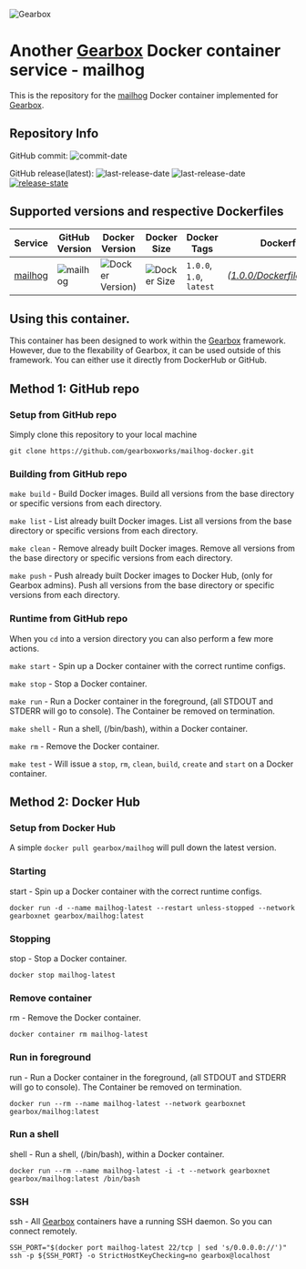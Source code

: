 ![Gearbox](https://github.com/gearboxworks/gearbox.github.io/raw/master/Gearbox-100x.png)


# Another [Gearbox](https://github.com/gearboxworks/) Docker container service - mailhog
This is the repository for the [mailhog](https://github.com/mailhog/MailHog) Docker container implemented for [Gearbox](https://github.com/gearboxworks/).


## Repository Info
GitHub commit: ![commit-date](https://img.shields.io/github/last-commit/gearboxworks/docker-mailhog?style=flat-square)

GitHub release(latest): ![last-release-date](https://img.shields.io/github/release-date/gearboxworks/docker-mailhog) ![last-release-date](https://img.shields.io/github/v/tag/gearboxworks/docker-mailhog?sort=semver) [![release-state](https://github.com/gearboxworks/docker-mailhog/workflows/release/badge.svg?event=release)](https://github.com/gearboxworks/docker-mailhog/actions?query=workflow%3Arelease)


## Supported versions and respective Dockerfiles
| Service | GitHub Version | Docker Version | Docker Size | Docker Tags | Dockerfile |
| ------- | -------------- | -------------- | ----------- | ----------- | ---------- |
| [mailhog](https://github.com/mailhog/MailHog) | ![mailhog](https://img.shields.io/badge/mailhog-1.0.0-green.svg) | ![Docker Version)](https://img.shields.io/docker/v/gearboxworks/mailhog/1.0.0) | ![Docker Size](https://img.shields.io/docker/image-size/gearboxworks/mailhog/1.0.0) | `1.0.0`, `1.0`, `latest` | _([1.0.0/DockerfileRuntime](https://github.com/gearboxworks/docker-mailhog/blob/master/1.0/DockerfileRuntime))_ |



## Using this container.
This container has been designed to work within the [Gearbox](https://github.com/gearboxworks/)
framework.
However, due to the flexability of Gearbox, it can be used outside of this framework.
You can either use it directly from DockerHub or GitHub.


## Method 1: GitHub repo

### Setup from GitHub repo
Simply clone this repository to your local machine

`git clone https://github.com/gearboxworks/mailhog-docker.git`

### Building from GitHub repo
`make build` - Build Docker images. Build all versions from the base directory or specific versions from each directory.

`make list` - List already built Docker images. List all versions from the base directory or specific versions from each directory.

`make clean` - Remove already built Docker images. Remove all versions from the base directory or specific versions from each directory.

`make push` - Push already built Docker images to Docker Hub, (only for Gearbox admins). Push all versions from the base directory or specific versions from each directory.

### Runtime from GitHub repo
When you `cd` into a version directory you can also perform a few more actions.

`make start` - Spin up a Docker container with the correct runtime configs.

`make stop` - Stop a Docker container.

`make run` - Run a Docker container in the foreground, (all STDOUT and STDERR will go to console). The Container be removed on termination.

`make shell` - Run a shell, (/bin/bash), within a Docker container.

`make rm` - Remove the Docker container.

`make test` - Will issue a `stop`, `rm`, `clean`, `build`, `create` and `start` on a Docker container.


## Method 2: Docker Hub

### Setup from Docker Hub
A simple `docker pull gearbox/mailhog` will pull down the latest version.

### Starting
start - Spin up a Docker container with the correct runtime configs.

`docker run -d --name mailhog-latest --restart unless-stopped --network gearboxnet gearbox/mailhog:latest`

### Stopping
stop - Stop a Docker container.

`docker stop mailhog-latest`

### Remove container
rm - Remove the Docker container.

`docker container rm mailhog-latest`

### Run in foreground
run - Run a Docker container in the foreground, (all STDOUT and STDERR will go to console). The Container be removed on termination.

`docker run --rm --name mailhog-latest --network gearboxnet gearbox/mailhog:latest`

### Run a shell
shell - Run a shell, (/bin/bash), within a Docker container.

`docker run --rm --name mailhog-latest -i -t --network gearboxnet gearbox/mailhog:latest /bin/bash`

### SSH
ssh - All [Gearbox](https://github.com/gearboxworks/) containers have a running SSH daemon. So you can connect remotely.

```
SSH_PORT="$(docker port mailhog-latest 22/tcp | sed 's/0.0.0.0://')"
ssh -p ${SSH_PORT} -o StrictHostKeyChecking=no gearbox@localhost
```

